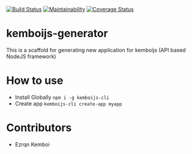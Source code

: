 [![Build Status](https://travis-ci.org/kemboijs/kemboijs-cli.svg?branch=master)](https://travis-ci.org/kemboijs/kemboijs-cli)
[![Maintainability](https://api.codeclimate.com/v1/badges/e6c0ab94bd05adbe3b04/maintainability)](https://codeclimate.com/github/kemboijs/kemboijs-generator/maintainability)
[![Coverage Status](https://coveralls.io/repos/github/kemboijs/kemboijs-cli/badge.svg?branch=master)](https://coveralls.io/github/kemboijs/kemboijs-cli?branch=master)

# kemboijs-generator
This is a scaffold for generating new application for kemboijs (API based NodeJS framework)

# How to use

- Install Globally `npm i -g kemboijs-cli`
- Create app `kemboijs-cli create-app myapp`

# Contributors

- Ezrqn Kemboi
